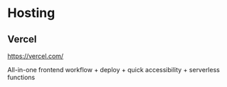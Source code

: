 
# Hosting

## Vercel
https://vercel.com/

All-in-one frontend workflow + deploy + quick accessibility + serverless functions

